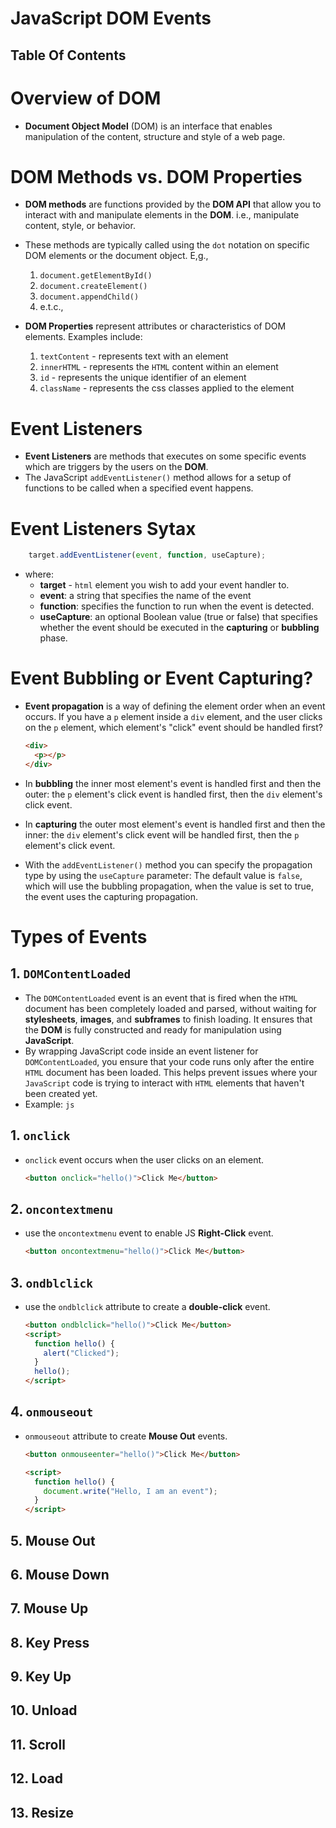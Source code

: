 # JavaScript DOM Events

## Table Of Contents

# Overview of DOM

- **Document Object Model** (DOM) is an interface that enables manipulation of the content, structure and style of a web page.

# DOM Methods vs. DOM Properties

- **DOM methods** are functions provided by the **DOM API** that allow you to interact with and manipulate elements in the **DOM**. i.e., manipulate content, style, or behavior.
- These methods are typically called using the `dot` notation on specific DOM elements or the document object. E,g.,

  1. `document.getElementById()`
  2. `document.createElement()`
  3. `document.appendChild()`
  4. e.t.c.,

- **DOM Properties** represent attributes or characteristics of DOM elements. Examples include:
  1. `textContent` - represents text with an element
  2. `innerHTML` - represents the `HTML` content within an element
  3. `id` - represents the unique identifier of an element
  4. `className` - represents the css classes applied to the element

# Event Listeners

- **Event Listeners** are methods that executes on some specific events which are triggers by the users on the **DOM**.
- The JavaScript `addEventListener()` method allows for a setup of functions to be called when a specified event happens.

# Event Listeners Sytax

```js
    target.addEventListener(event, function, useCapture);
```

- where:
  - **target** - `html` element you wish to add your event handler to.
  - **event**: a string that specifies the name of the event
  - **function**: specifies the function to run when the event is detected.
  - **useCapture**: an optional Boolean value (true or false) that specifies whether the event should be executed in the **capturing** or **bubbling** phase.

# Event Bubbling or Event Capturing?

- **Event propagation** is a way of defining the element order when an event occurs. If you have a `p` element inside a `div` element, and the user clicks on the `p` element, which element's "click" event should be handled first?

  ```html
  <div>
    <p></p>
  </div>
  ```

- In **bubbling** the inner most element's event is handled first and then the outer: the `p` element's click event is handled first, then the `div` element's click event.
- In **capturing** the outer most element's event is handled first and then the inner: the `div` element's click event will be handled first, then the `p` element's click event.
- With the `addEventListener()` method you can specify the propagation type by using the `useCapture` parameter: The default value is `false`, which will use the bubbling propagation, when the value is set to true, the event uses the capturing propagation.

# Types of Events

## 1. `DOMContentLoaded`

- The `DOMContentLoaded` event is an event that is fired when the `HTML` document has been completely loaded and parsed, without waiting for **stylesheets**, **images**, and **subframes** to finish loading. It ensures that the **DOM** is fully constructed and ready for manipulation using **JavaScript**.
- By wrapping JavaScript code inside an event listener for `DOMContentLoaded`, you ensure that your code runs only after the entire `HTML` document has been loaded. This helps prevent issues where your `JavaScript` code is trying to interact with `HTML` elements that haven't been created yet.
- Example:
  ```js``` 

## 1. `onclick`

- `onclick` event occurs when the user clicks on an element.

  ```html
  <button onclick="hello()">Click Me</button>
  ```

## 2. `oncontextmenu`

- use the `oncontextmenu` event to enable JS **Right-Click** event.

  ```html
  <button oncontextmenu="hello()">Click Me</button>
  ```

## 3. `ondblclick`

- use the `ondblclick` attribute to create a **double-click** event.

  ```html
  <button ondblclick="hello()">Click Me</button>
  <script>
    function hello() {
      alert("Clicked");
    }
    hello();
  </script>
  ```

## 4. `onmouseout`

- `onmouseout` attribute to create **Mouse Out** events.

  ```html
  <button onmouseenter="hello()">Click Me</button>

  <script>
    function hello() {
      document.write("Hello, I am an event");
    }
  </script>
  ```

## 5. Mouse Out

## 6. Mouse Down

## 7. Mouse Up

## 8. Key Press

## 9. Key Up

## 10. Unload

## 11. Scroll

## 12. Load

## 13. Resize
